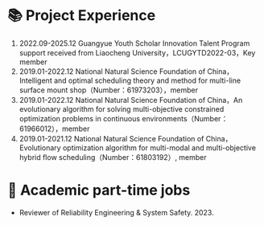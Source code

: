 <h1>📚 Project Experience </h1>

<ol>
    <li>
        2022.09-2025.12 Guangyue Youth Scholar Innovation Talent Program support received from Liaocheng University，LCUGYTD2022-03，Key member
    </li>
    <li>
        2019.01-2022.12 National Natural Science Foundation of China，Intelligent and optimal scheduling theory and method for multi-line surface mount shop（Number：61973203），member
    </li>
    <li>
        2019.01-2022.12 National Natural Science Foundation of China，An evolutionary algorithm for solving multi-objective constrained optimization problems in continuous environments（Number：61966012），member
    </li>
    <li>
        2019.01-2021.12 National Natural Science Foundation of China，Evolutionary optimization algorithm for multi-modal and multi-objective hybrid flow scheduling（Number：61803192）, member
    </li>
</ol>

<h1>📝 Academic part-time jobs </h1>

<ul>
    <li>
        Reviewer of Reliability Engineering & System Safety. 2023.
    </li>
</ul>
